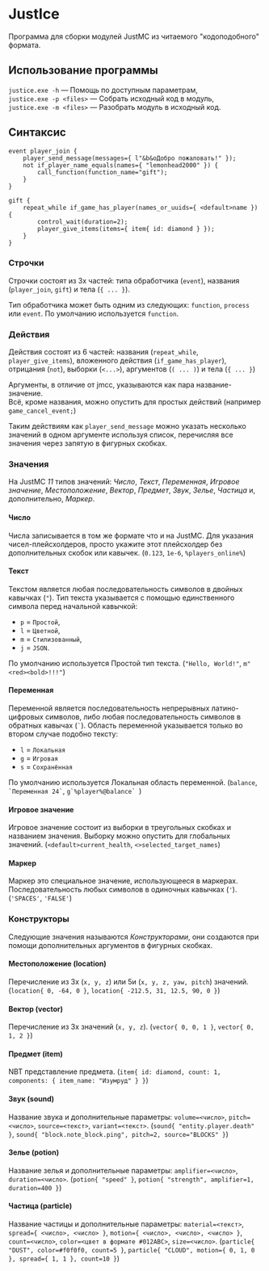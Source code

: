 # JustIce

Программа для сборки модулей JustMC из читаемого "кодоподобного" формата.

## Использование программы

`justice.exe -h` — Помощь по доступным параметрам,\
`justice.exe -p <files>` — Собрать исходный код в модуль,\
`justice.exe -m <files>` — Разобрать модуль в исходный код.

## Синтаксис

```
event player_join {
    player_send_message(messages={ l"&b&oДобро пожаловать!" });
    not if_player_name_equals(names={ "lemonhead2000" }) {
        call_function(function_name="gift");
    }
}

gift {
    repeat_while if_game_has_player(names_or_uuids={ <default>name }) {
        control_wait(duration=2);
        player_give_items(items={ item{ id: diamond } });
    }
}
```

### Строчки
Строчки состоят из 3х частей: типа обработчика (`event`), названия (`player_join`, `gift`) и тела (`{ ... }`).

Тип обработчика может быть одним из следующих: `function`, `process` или `event`. По умолчанию используется `function`.

### Действия
Действия состоят из 6 частей: названия (`repeat_while`, `player_give_items`), вложенного действия (`if_game_has_player`), отрицания (`not`), выборки (`<...>`), аргументов  (`( ... )`) и тела (`{ ... }`)

Аргументы, в отличие от jmcc, указываются как пара название-значение.\
Всё, кроме названия, можно опустить для простых действий (например `game_cancel_event;`)

Таким действиям как `player_send_message` можно указать несколько значений в одном аргументе используя список, перечисляя все значения через запятую в фигурных скобках.

### Значения
На JustMC *11* типов значений: *Число*, *Текст*, *Переменная*, *Игровое значение*, *Местоположение*, *Вектор*, *Предмет*, *Звук*, *Зелье*, *Частица* и, дополнительно, *Маркер*.

#### Число
Числа записывается в том же формате что и на JustMC. Для указания чисел-плейсхолдеров, просто укажите этот плейсхолдер без дополнительных скобок или кавычек. (`0.123`, `1e-6`, `%players_online%`)

#### Текст
Текстом является любая последовательность символов в двойных кавычках (`"`). Тип текста указывается с помощью единственного символа перед начальной кавычкой:
- `p` = `Простой`,
- `l` = `Цветной`,
- `m` = `Стилизованный`,
- `j` = `JSON`.

По умолчанию используется Простой тип текста. (`"Hello, World!"`, `m"<red><bold>!!!"`)

#### Переменная
Переменной является последовательность непрерывных латино-цифровых символов, либо любая последовательность символов в обратных кавычах (`` ` ``). Область переменной указывается только во втором случае подобно тексту:
- `l` = `Локальная`
- `g` = `Игровая`
- `s` = `Сохранённая`

По умолчанию используется Локальная область переменной. (`balance`, `` `Переменная 24` ``, ``g`%player%@balance` ``)

#### Игровое значение
Игровое значение состоит из выборки в треугольных скобках и названием значения. Выборку можно опустить для глобальных значений. (`<default>current_health`, `<>selected_target_names`)

#### Маркер
Маркер это специальное значение, использующееся в маркерах. Последовательность любых символов в одиночных кавычках (`'`). (`'SPACES'`, `'FALSE'`)

### Конструкторы
Следующие значения называются *Конструкторами*, они создаются при помощи дополнительных аргументов в фигурных скобках.

#### Местоположение (location)
Перечисление из 3х (`x, y, z`) или 5и (`x, y, z, yaw, pitch`) значений. (`location{ 0, -64, 0 }`, `location{ -212.5, 31, 12.5, 90, 0 }`)

#### Вектор (vector)
Перечисление из 3х значений (`x, y, z`). (`vector{ 0, 0, 1 }`, `vector{ 0, 1, 2 }`)

#### Предмет (item)
NBT представление предмета. (`item{ id: diamond, count: 1, components: { item_name: "Изумруд" } }`)

#### Звук (sound)
Название звука и дополнительные параметры: `volume=<число>`, `pitch=<число>`, `source=<текст>`, `variant=<текст>`. (`sound{ "entity.player.death" }`, `sound{ "block.note_block.ping", pitch=2, source="BLOCKS" }`)

#### Зелье (potion)
Название зелья и дополнительные параметры: `amplifier=<число>`, `duration=<число>`. (`potion{ "speed" }`, `potion{ "strength", amplifier=1, duration=400 }`)

#### Частица (particle)
Название частицы и дополнительные параметры: `material=<текст>`, `spread={ <число>, <число> }`, `motion={ <число>, <число>, <число> }`, `count=<число>`, `color=<цвет в формате #012ABC>`, `size=<число>`.
(`particle{ "DUST", color=#f0f0f0, count=5 }`, `particle{ "CLOUD", motion={ 0, 1, 0 }, spread={ 1, 1 }, count=10 }`)
